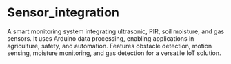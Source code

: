 # Sensor_integration
A smart monitoring system integrating ultrasonic, PIR, soil moisture, and gas sensors. It uses Arduino data processing, enabling applications in agriculture, safety, and automation. Features obstacle detection, motion sensing, moisture monitoring, and gas detection for a versatile IoT solution.
